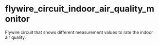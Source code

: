 # flywire_circuit_indoor_air_quality_monitor
Flywire circuit that shows different measurement values to rate the indoor air quality.
